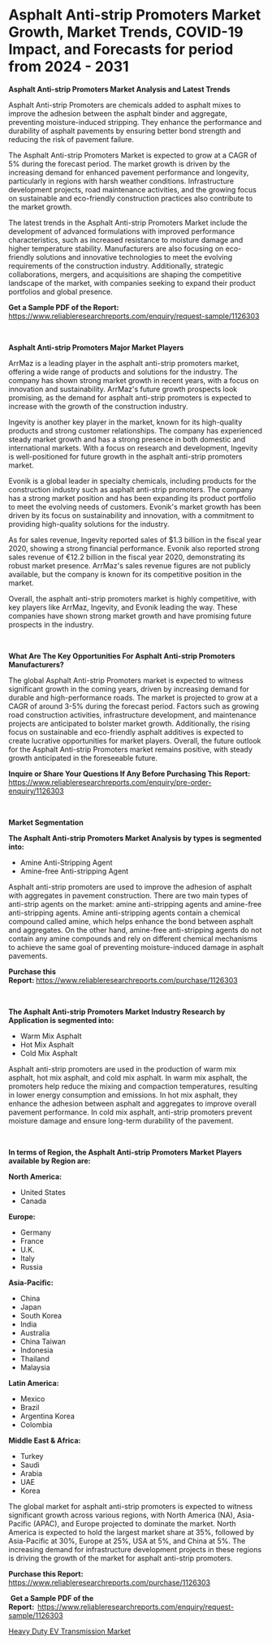 <p><h1>Asphalt Anti-strip Promoters Market Growth, Market Trends, COVID-19 Impact, and Forecasts for period from 2024 - 2031</h1></p><p><strong>Asphalt Anti-strip Promoters Market Analysis and Latest Trends</strong></p>
<p><p>Asphalt Anti-strip Promoters are chemicals added to asphalt mixes to improve the adhesion between the asphalt binder and aggregate, preventing moisture-induced stripping. They enhance the performance and durability of asphalt pavements by ensuring better bond strength and reducing the risk of pavement failure.</p><p>The Asphalt Anti-strip Promoters Market is expected to grow at a CAGR of 5% during the forecast period. The market growth is driven by the increasing demand for enhanced pavement performance and longevity, particularly in regions with harsh weather conditions. Infrastructure development projects, road maintenance activities, and the growing focus on sustainable and eco-friendly construction practices also contribute to the market growth.</p><p>The latest trends in the Asphalt Anti-strip Promoters Market include the development of advanced formulations with improved performance characteristics, such as increased resistance to moisture damage and higher temperature stability. Manufacturers are also focusing on eco-friendly solutions and innovative technologies to meet the evolving requirements of the construction industry. Additionally, strategic collaborations, mergers, and acquisitions are shaping the competitive landscape of the market, with companies seeking to expand their product portfolios and global presence.</p></p>
<p><strong>Get a Sample PDF of the Report:&nbsp;</strong> <a href="https://www.reliableresearchreports.com/enquiry/request-sample/1126303">https://www.reliableresearchreports.com/enquiry/request-sample/1126303</a></p>
<p>&nbsp;</p>
<p><strong>Asphalt Anti-strip Promoters Major Market Players</strong></p>
<p><p>ArrMaz is a leading player in the asphalt anti-strip promoters market, offering a wide range of products and solutions for the industry. The company has shown strong market growth in recent years, with a focus on innovation and sustainability. ArrMaz's future growth prospects look promising, as the demand for asphalt anti-strip promoters is expected to increase with the growth of the construction industry.</p><p>Ingevity is another key player in the market, known for its high-quality products and strong customer relationships. The company has experienced steady market growth and has a strong presence in both domestic and international markets. With a focus on research and development, Ingevity is well-positioned for future growth in the asphalt anti-strip promoters market.</p><p>Evonik is a global leader in specialty chemicals, including products for the construction industry such as asphalt anti-strip promoters. The company has a strong market position and has been expanding its product portfolio to meet the evolving needs of customers. Evonik's market growth has been driven by its focus on sustainability and innovation, with a commitment to providing high-quality solutions for the industry.</p><p>As for sales revenue, Ingevity reported sales of $1.3 billion in the fiscal year 2020, showing a strong financial performance. Evonik also reported strong sales revenue of €12.2 billion in the fiscal year 2020, demonstrating its robust market presence. ArrMaz's sales revenue figures are not publicly available, but the company is known for its competitive position in the market.</p><p>Overall, the asphalt anti-strip promoters market is highly competitive, with key players like ArrMaz, Ingevity, and Evonik leading the way. These companies have shown strong market growth and have promising future prospects in the industry.</p></p>
<p>&nbsp;</p>
<p><strong>What Are The Key Opportunities For Asphalt Anti-strip Promoters Manufacturers?</strong></p>
<p><p>The global Asphalt Anti-strip Promoters market is expected to witness significant growth in the coming years, driven by increasing demand for durable and high-performance roads. The market is projected to grow at a CAGR of around 3-5% during the forecast period. Factors such as growing road construction activities, infrastructure development, and maintenance projects are anticipated to bolster market growth. Additionally, the rising focus on sustainable and eco-friendly asphalt additives is expected to create lucrative opportunities for market players. Overall, the future outlook for the Asphalt Anti-strip Promoters market remains positive, with steady growth anticipated in the foreseeable future.</p></p>
<p><strong>Inquire or Share Your Questions If Any Before Purchasing This Report:</strong> <a href="https://www.reliableresearchreports.com/enquiry/pre-order-enquiry/1126303">https://www.reliableresearchreports.com/enquiry/pre-order-enquiry/1126303</a></p>
<p>&nbsp;</p>
<p><strong>Market Segmentation</strong></p>
<p><strong>The Asphalt Anti-strip Promoters Market Analysis by types is segmented into:</strong></p>
<p><ul><li>Amine Anti-Stripping Agent</li><li>Amine-free Anti-stripping Agent</li></ul></p>
<p><p>Asphalt anti-strip promoters are used to improve the adhesion of asphalt with aggregates in pavement construction. There are two main types of anti-strip agents on the market: amine anti-stripping agents and amine-free anti-stripping agents. Amine anti-stripping agents contain a chemical compound called amine, which helps enhance the bond between asphalt and aggregates. On the other hand, amine-free anti-stripping agents do not contain any amine compounds and rely on different chemical mechanisms to achieve the same goal of preventing moisture-induced damage in asphalt pavements.</p></p>
<p><strong>Purchase this Report:&nbsp;</strong><a href="https://www.reliableresearchreports.com/purchase/1126303">https://www.reliableresearchreports.com/purchase/1126303</a></p>
<p>&nbsp;</p>
<p><strong>The Asphalt Anti-strip Promoters Market Industry Research by Application is segmented into:</strong></p>
<p><ul><li>Warm Mix Asphalt</li><li>Hot Mix Asphalt</li><li>Cold Mix Asphalt</li></ul></p>
<p><p>Asphalt anti-strip promoters are used in the production of warm mix asphalt, hot mix asphalt, and cold mix asphalt. In warm mix asphalt, the promoters help reduce the mixing and compaction temperatures, resulting in lower energy consumption and emissions. In hot mix asphalt, they enhance the adhesion between asphalt and aggregates to improve overall pavement performance. In cold mix asphalt, anti-strip promoters prevent moisture damage and ensure long-term durability of the pavement.</p></p>
<p>&nbsp;</p>
<p><strong>In terms of Region, the Asphalt Anti-strip Promoters Market Players available by Region are:</strong></p>
<p>
    <p> <strong> North America: </strong>
        <ul>
            <li>United States</li>
            <li>Canada</li>
        </ul>
        </p> 
    <p> <strong> Europe: </strong>
        <ul>
            <li>Germany</li>
            <li>France</li>
            <li>U.K.</li>
            <li>Italy</li>
            <li>Russia</li>
        </ul>
        </p> 
    <p> <strong> Asia-Pacific: </strong>
        <ul>
            <li>China</li>
            <li>Japan</li>
            <li>South Korea</li>
            <li>India</li>
            <li>Australia</li>
            <li>China Taiwan</li>
            <li>Indonesia</li>
            <li>Thailand</li>
            <li>Malaysia</li>
        </ul>
        </p> 
    <p> <strong> Latin America: </strong>
        <ul>
            <li>Mexico</li>
            <li>Brazil</li>
            <li>Argentina Korea</li>
            <li>Colombia</li>
        </ul>
        </p> 
    <p> <strong> Middle East & Africa: </strong>
        <ul>
            <li>Turkey</li>
            <li>Saudi</li>
            <li>Arabia</li>
            <li>UAE</li>
            <li>Korea</li>
        </ul>
    </p>
    </p>
<p><p>The global market for asphalt anti-strip promoters is expected to witness significant growth across various regions, with North America (NA), Asia-Pacific (APAC), and Europe projected to dominate the market. North America is expected to hold the largest market share at 35%, followed by Asia-Pacific at 30%, Europe at 25%, USA at 5%, and China at 5%. The increasing demand for infrastructure development projects in these regions is driving the growth of the market for asphalt anti-strip promoters.</p></p>
<p><strong>Purchase this Report: </strong><a href="https://www.reliableresearchreports.com/purchase/1126303">https://www.reliableresearchreports.com/purchase/1126303</a></p>
<p>&nbsp;<strong>Get a Sample PDF of the Report:&nbsp;&nbsp;</strong><a href="https://www.reliableresearchreports.com/enquiry/request-sample/1126303">https://www.reliableresearchreports.com/enquiry/request-sample/1126303</a></p>
<p><strong></strong></p>
<p><p><a href="https://nifty-kite-d51.notion.site/Heavy-Duty-EV-Transmission-Market-Research-Report-Forecasted-for-Period-from-2024-2031-by-Market--37b83f7220af475aa28f48eae127bf2d">Heavy Duty EV Transmission Market</a></p></p>